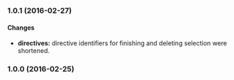 ### 1.0.1 (2016-02-27)

#### Changes

* **directives:** directive identifiers for finishing and deleting selection were shortened.

### 1.0.0 (2016-02-25)



